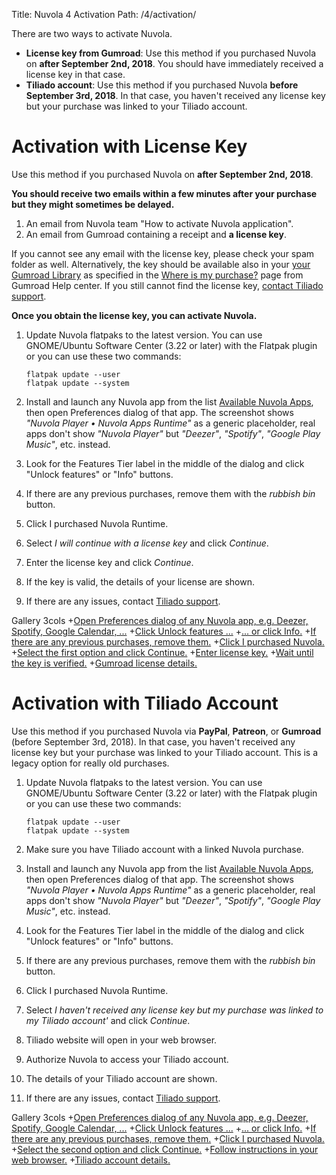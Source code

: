 Title: Nuvola 4 Activation
Path: /4/activation/

There are two ways to activate Nuvola.

  * **License key from Gumroad**: Use this method if you purchased Nuvola on **after September 2nd, 2018**.
    You should have immediately received a license key in that case.
  * **Tiliado account**: Use this method if you purchased Nuvola **before September 3rd, 2018**.
    In that case, you haven't received any license key but your purchase was linked to your Tiliado account.

Activation with License Key
===========================

Use this method if you purchased Nuvola on **after September 2nd, 2018**.

**You should receive two emails within a few minutes after your purchase but they might sometimes be delayed.**

1. An email from Nuvola team "How to activate Nuvola application".
2. An email from Gumroad containing a receipt and **a license key**.

If you cannot see any email with the license key, please check your spam folder as well. Alternatively, the key should
be available also in your [your Gumroad Library](https://gumroad.com/library) as specified in the
[Where is my purchase?](https://help.gumroad.com/article/9-where-is-my-purchase) page from Gumroad Help center.
If you still cannot find the license key, [contact Tiliado support](mailto:support@tiliado.eu).

**Once you obtain the license key, you can activate Nuvola.**

  1. Update Nuvola flatpaks to the latest version. You can use GNOME/Ubuntu Software Center (3.22 or later) with
     the Flatpak plugin or you can use these two commands:

         flatpak update --user
         flatpak update --system

  2. Install and launch any Nuvola app from the list [Available Nuvola Apps](https://nuvola.tiliado.eu/index/),
     then open Preferences dialog of that app. The screenshot shows *"Nuvola Player • Nuvola Apps Runtime"* as a generic
     placeholder, real apps don't show *"Nuvola Player"* but *"Deezer"*, *"Spotify"*, *"Google Play Music"*, etc.
     instead.
  
  3. Look for the Features Tier label in the middle of the dialog and click "Unlock features" or "Info" buttons.
  
  4. If there are any previous purchases, remove them with the *rubbish bin* button.
  
  5. Click I purchased Nuvola Runtime.
  
  6. Select *I will continue with a license key* and click *Continue*.
  
  7. Enter the license key and click *Continue*.
  
  8. If the key is valid, the details of your license are shown.
  
  9. If there are any issues, contact [Tiliado support](mailto:support@tiliado.eu).
  
 Gallery 3cols
+[Open Preferences dialog of any Nuvola app, e.g. Deezer, Spotify, Google Calendar, ...](:images/4/features/open_preferences.png|330)
+[Click Unlock features ...](:images/4/activation/tier_unlock_features.png|330)
+[... or click Info.](:images/4/activation/features_tier_info.png|330)
+[If there are any previous purchases, remove them.](:images/4/activation/remove_previous_purchases.png|330)
+[Click I purchased Nuvola.](:images/4/activation/i_purchased_nuvola.png|330)
+[Select the first option and click Continue.](:images/4/activation/i_got_key.png|330)
+[Enter license key.](:images/4/activation/enter_key.png|330)
+[Wait until the key is verified.](:images/4/activation/key_is_verified.png|330)
+[Gumroad license details.](:images/4/activation/gumroad_license.png|330)

Activation with Tiliado Account
===============================

Use this method if you purchased Nuvola via **PayPal**, **Patreon**, or **Gumroad**
(before September 3rd, 2018). In that case, you haven't received any license key but your purchase was
linked to your Tiliado account. This is a legacy option for really old purchases.

  1. Update Nuvola flatpaks to the latest version. You can use GNOME/Ubuntu Software Center (3.22 or later) with
     the Flatpak plugin or you can use these two commands:

         flatpak update --user
         flatpak update --system

  2. Make sure you have Tiliado account with a linked Nuvola purchase.
  
  3. Install and launch any Nuvola app from the list [Available Nuvola Apps](https://nuvola.tiliado.eu/index/),
     then open Preferences dialog of that app. The screenshot shows *"Nuvola Player • Nuvola Apps Runtime"* as a generic
     placeholder, real apps don't show *"Nuvola Player"* but *"Deezer"*, *"Spotify"*, *"Google Play Music"*, etc.
     instead.
  
  4. Look for the Features Tier label in the middle of the dialog and click "Unlock features" or "Info" buttons.
  
  5. If there are any previous purchases, remove them with the *rubbish bin* button.
  
  6. Click I purchased Nuvola Runtime.
  
  7. Select *I haven't received any license key but my purchase was linked to my Tiliado account'* and click *Continue*.
  
  8. Tiliado website will open in your web browser.
  
  9. Authorize Nuvola to access your Tiliado account.
  
 10. The details of your Tiliado account are shown.
 
 11. If there are any issues, contact [Tiliado support](mailto:support@tiliado.eu).


 Gallery 3cols
+[Open Preferences dialog of any Nuvola app, e.g. Deezer, Spotify, Google Calendar, ...](:images/4/features/open_preferences.png|330)
+[Click Unlock features ...](:images/4/activation/tier_unlock_features.png|330)
+[... or click Info.](:images/4/activation/features_tier_info.png|330)
+[If there are any previous purchases, remove them.](:images/4/activation/remove_previous_purchases.png|330)
+[Click I purchased Nuvola.](:images/4/activation/i_purchased_nuvola.png|330)
+[Select the second option and click Continue.](:images/4/activation/i_have_tiliado_account.png|330)
+[Follow instructions in your web browser.](:images/4/activation/tiliado_activation_in_progress.png|330)
+[Tiliado account details.](:images/4/activation/tiliado_account.png|330)
